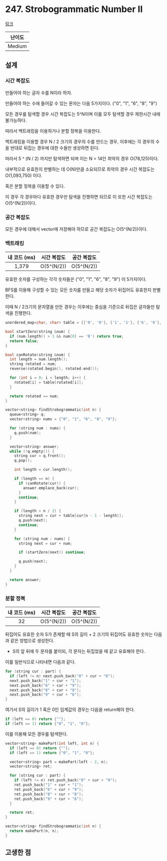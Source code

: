 # 247. Strobogrammatic Number II

[링크](https://leetcode.com/problems/strobogrammatic-number-ii/)

| 난이도 |
| :----: |
| Medium |

## 설계

### 시간 복잡도

만들어야 하는 글자 수를 N이라 하자.

만들어야 하는 수에 들어갈 수 있는 문자는 다음 5가지이다. ("0", "1", "6", "8", "9")

모든 경우를 탐색할 경우 시간 복잡도는 5^N이며 이를 모두 탐색할 경우 제한시간 내에 불가능하다.

따라서 백트래킹을 이용하거나 분할 정복을 이용한다.

백트래킹을 이용할 경우 N / 2 크기의 경우의 수를 만드는 경우, 이후에는 각 경우의 수을 반대로 뒤집는 경우에 대한 수들만 생성하면 된다.

따라서 5 ^ (N / 2) 까지만 탐색하면 되며 이는 N = 14인 최악의 경우 O(78,125)이다.

내부적으로 유효한지 판별하는 데 O(N)만큼 소요되므로 최악의 경우 시간 복잡도는 O(1,093,750) 이다.

혹은 분할 정복을 이용할 수 있다.

이 경우 각 경우마다 유효한 경우만 탐색을 진행하면 되므로 이 또한 시간 복잡도는 O(5^(N/2))이다.

### 공간 복잡도

모든 경우에 대해서 vector에 저장해야 하므로 공간 복잡도는 O(5^(N/2))이다.

### 백트래킹

| 내 코드 (ms) | 시간 복잡도 | 공간 복잡도 |
| :----------: | :---------: | :---------: |
|    1,379     | O(5^(N/2))  | O(5^(N/2))  |

유효한 숫자를 구성하는 각각 숫자들은 ("0", "1", "6", "8", "9") 이 5가지이다.

BFS를 이용해 구성할 수 있는 모든 숫자를 만들고 해당 숫자가 뒤집어도 유효한지 판별한다.

이때 N / 2크기의 문자열을 만든 경우는 이후에는 중심을 기준으로 뒤집은 글자들만 탐색을 진행한다.

```cpp
unordered_map<char, char> table = {{'0', '0'}, {'1', '1'}, {'6', '9'}, {'8', '8'}, {'9', '6'}};

bool startZero(string &num) {
  if (num.length() > 1 && num[0] == '0') return true;
  return false;
}

bool canRotate(string &num) {
  int length = num.length();
  string rotated = num;
  reverse(rotated.begin(), rotated.end());

  for (int i = 0; i < length; i++) {
    rotated[i] = table[rotated[i]];
  }

  return rotated == num;
}

vector<string> findStrobogrammatic(int n) {
  queue<string> q;
  vector<string> nums = {"0", "1", "6", "8", "9"};

  for (string num : nums) {
    q.push(num);
  }

  vector<string> answer;
  while (!q.empty()) {
    string cur = q.front();
    q.pop();

    int length = cur.length();

    if (length == n) {
      if (canRotate(cur)) {
        answer.emplace_back(cur);
      }
      continue;
    }

    if (length > n / 2) {
      string next = cur + table[cur[n - 1 - length]];
      q.push(next);
      continue;
    }

    for (string num : nums) {
      string next = cur + num;

      if (startZero(next)) continue;

      q.push(next);
    }
  }

  return answer;
}
```

### 분할 정복

| 내 코드 (ms) | 시간 복잡도 | 공간 복잡도 |
| :----------: | :---------: | :---------: |
|      32      | O(5^(N/2))  | O(5^(N/2))  |

뒤집어도 유효한 숫자 S가 존재할 때 S의 길이 + 2 크기의 뒤집어도 유효한 숫자는 다음과 같은 방법으로 생성한다.

- S의 앞 뒤에 두 문자를 붙이되, 각 문자는 뒤집었을 때 같고 유효해야 한다.

이를 일반식으로 나타내면 다음과 같다.

```cpp
for (string cur : part) {
  if (left != n) next.push_back("0" + cur + "0");
  next.push_back("1" + cur + "1");
  next.push_back("6" + cur + "9");
  next.push_back("8" + cur + "8");
  next.push_back("9" + cur + "6");
}
```

여기서 S의 길이가 1 혹은 0인 임계값의 경우는 다음을 return해야 한다.

```cpp
if (left == 0) return {""};
if (left == 1) return {"0", "1", "8"};
```

이를 이용해 모든 경우를 탐색한다.

```cpp
vector<string> makePart(int left, int n) {
  if (left == 0) return {""};
  if (left == 1) return {"0", "1", "8"};

  vector<string> part = makePart(left - 2, n);
  vector<string> ret;

  for (string cur : part) {
    if (left != n) ret.push_back("0" + cur + "0");
    ret.push_back("1" + cur + "1");
    ret.push_back("6" + cur + "9");
    ret.push_back("8" + cur + "8");
    ret.push_back("9" + cur + "6");
  }

  return ret;
}

vector<string> findStrobogrammatic(int n) {
  return makePart(n, n);
}
```

## 고생한 점
